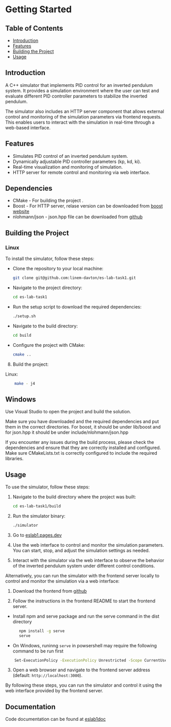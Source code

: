 # Getting Started

## Table of Contents

- [Introduction](#introduction)
- [Features](#features)
- [Building the Project](#building-the-project)
- [Usage](#usage)

## Introduction

A C++ simulator that implements PID control for an inverted pendulum system.
It provides a simulation environment where the user can test and evaluate
different PID controller parameters to stabilize the inverted pendulum.

The simulator also includes an HTTP server component that allows
external control and monitoring of the simulation parameters via frontend requests.
This enables users to interact with the simulation
in real-time through a web-based interface.

## Features

- Simulates PID control of an inverted pendulum system.
- Dynamically adjustable PID controller parameters (kp, kd, ki).
- Real-time visualization and monitoring of simulation.
- HTTP server for remote control and monitoring via web interface.

## Dependencies

- CMake - For building the project .
- Boost - For HTTP server, relase version can be downloaded from [boost website](https://www.boost.org/users/download/)
- nlohmann/json - json.hpp file can be downloaded from [github](https://github.com/nlohmann/json/releases/tag/v3.11.3)

## Building the Project

### Linux

To install the simulator, follow these steps:

- Clone the repository to your local machine:

  ```bash
  git clone git@github.com:linem-davton/es-lab-task1.git
  ```

- Navigate to the project directory:

  ```bash
  cd es-lab-task1
  ```

- Run the setup script to download the required dependencies:

  ```bash
  ./setup.sh
  ```

- Navigate to the build directory:

  ```bash
  cd build
  ```

- Configure the project with CMake:

  ```bash
  cmake ..
  ```

8. Build the project:

Linux:

```bash
    make - j4
```

## Windows

Use Visual Studio to open the project and build the solution.

Make sure you have downloaded and the required dependencies and put them in the correct directories.
For boost, it should be under lib/boost and for json.hpp it should be under include/nlohmann/json.hpp

If you encounter any issues during the build process,
please check the dependencies and ensure that they are correctly installed and configured.
Make sure CMakeLists.txt is correctly configured to include the required libraries.

## Usage

To use the simulator, follow these steps:

1. Navigate to the build directory where the project was built:

   ```bash
   cd es-lab-task1/build
   ```

2. Run the simulator binary:

   ```bash
   ./simulator
   ```

3. Go to [eslab1.pages.dev](https://eslab1.pages.dev)

4. Use the web interface to control and monitor the simulation parameters.
   You can start, stop, and adjust the simulation settings as needed.

5. Interact with the simulator via the web interface
   to observe the behavior of the inverted pendulum system
   under different control conditions.

Alternatively, you can run the simulator with the frontend server locally
to control and monitor the simulation via a web interface:

1. Download the frontend from [github](https://github.com/linem-davton/inverted_pendulum_frontend/releases)

2. Follow the instructions in the frontend README to start the frontend server.

- Install npm and serve package and run the serve command in the dist directory

```BASH
      npm install -g serve
      serve
```

- On Windows, runinng `serve` in powsershell may require
  the following command to be run first

```BASH
    Set-ExecutionPolicy -ExecutionPolicy Unrestricted -Scope CurrentUser
```

3. Open a web browser and navigate to the frontend server address (default: `http://localhost:3000`).

By following these steps, you can run the simulator and control it
using the web interface provided by the frontend server.

## Documentation

Code documentation can be found at [eslab1doc](https://eslab1docs.pages.dev/)
